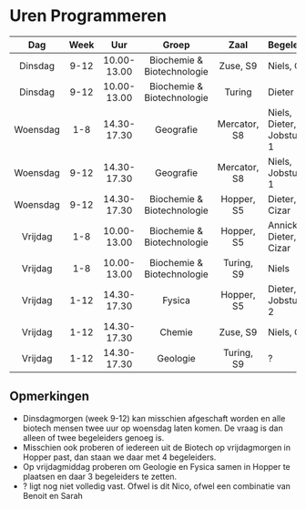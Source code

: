 Uren Programmeren
==================

|Dag | Week| Uur | Groep| Zaal | Begeleiders |
|:----:|:---:|:---:|:---:|:---:|:---|
|Dinsdag| 9-12| 10.00-13.00| Biochemie & Biotechnologie | Zuse, S9 | Niels, Cizar|
|Dinsdag| 9-12| 10.00-13.00 | Biochemie & Biotechnologie | Turing | Dieter |
|Woensdag| 1-8|14.30-17.30|Geografie| Mercator, S8 | Niels, Dieter, Jobstudent 1 |
|Woensdag| 9-12|14.30-17.30|Geografie|Mercator, S8 | Niels, Jobstudent 1 |
|Woensdag| 9-12|14.30-17.30| Biochemie & Biotechnologie| Hopper, S5 | Dieter, Cizar |
|Vrijdag| 1-8| 10.00-13.00 | Biochemie & Biotechnologie | Hopper, S5 | Annick, Dieter, Cizar |
|Vrijdag| 1-8 | 10.00-13.00 | Biochemie & Biotechnologie | Turing, S9 | Niels |
|Vrijdag| 1-12| 14.30-17.30 | Fysica | Hopper, S5 | Dieter, Jobstudent 2 |
|Vrijdag| 1-12| 14.30-17.30 | Chemie | Zuse, S9 | Niels, Cizar |
|Vrijdag| 1-12 | 14.30-17.30 | Geologie | Turing, S9 | ? |

Opmerkingen
------------

* Dinsdagmorgen (week 9-12) kan misschien afgeschaft worden en alle biotech mensen twee uur op woensdag laten komen. De vraag is dan alleen of twee begeleiders genoeg is.
* Misschien ook proberen of iedereen uit de Biotech op vrijdagmorgen in Hopper past, dan staan we daar met 4 begeleiders.
* Op vrijdagmiddag proberen om Geologie en Fysica samen in Hopper te plaatsen en daar 3 begeleiders te zetten.
* ? ligt nog niet volledig vast. Ofwel is dit Nico, ofwel een combinatie van Benoit en Sarah
